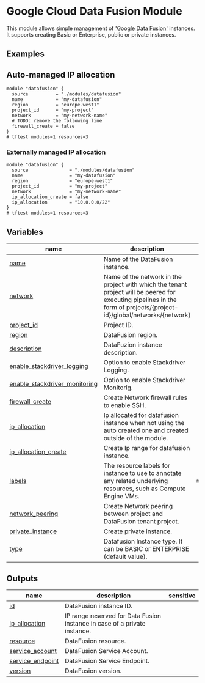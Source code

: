 # Google Cloud Data Fusion Module

This module allows simple management of ['Google Data Fusion'](https://cloud.google.com/data-fusion) instances. It supports creating Basic or Enterprise, public or private instances.

## Examples

## Auto-managed IP allocation

```hcl
module "datafusion" {
  source          = "./modules/datafusion"
  name            = "my-datafusion"
  region          = "europe-west1"
  project_id      = "my-project"
  network         = "my-network-name"
  # TODO: remove the following line
  firewall_create = false
}
# tftest modules=1 resources=3
```

### Externally managed IP allocation

```hcl
module "datafusion" {
  source               = "./modules/datafusion"
  name                 = "my-datafusion"
  region               = "europe-west1"
  project_id           = "my-project"
  network              = "my-network-name"
  ip_allocation_create = false
  ip_allocation        = "10.0.0.0/22"
}
# tftest modules=1 resources=3
```
<!-- BEGIN TFDOC -->

## Variables

| name | description | type | required | default |
|---|---|:---:|:---:|:---:|
| [name](variables.tf#L63) | Name of the DataFusion instance. | <code>string</code> | ✓ |  |
| [network](variables.tf#L68) | Name of the network in the project with which the tenant project will be peered for executing pipelines in the form of projects/{project-id}/global/networks/{network} | <code>string</code> | ✓ |  |
| [project_id](variables.tf#L85) | Project ID. | <code>string</code> | ✓ |  |
| [region](variables.tf#L90) | DataFusion region. | <code>string</code> | ✓ |  |
| [description](variables.tf#L21) | DataFuzion instance description. | <code>string</code> |  | <code>&#34;Terraform managed.&#34;</code> |
| [enable_stackdriver_logging](variables.tf#L27) | Option to enable Stackdriver Logging. | <code>bool</code> |  | <code>false</code> |
| [enable_stackdriver_monitoring](variables.tf#L33) | Option to enable Stackdriver Monitorig. | <code>bool</code> |  | <code>false</code> |
| [firewall_create](variables.tf#L39) | Create Network firewall rules to enable SSH. | <code>bool</code> |  | <code>true</code> |
| [ip_allocation](variables.tf#L45) | Ip allocated for datafusion instance when not using the auto created one and created outside of the module. | <code>string</code> |  | <code>null</code> |
| [ip_allocation_create](variables.tf#L51) | Create Ip range for datafusion instance. | <code>bool</code> |  | <code>true</code> |
| [labels](variables.tf#L57) | The resource labels for instance to use to annotate any related underlying resources, such as Compute Engine VMs. | <code>map&#40;string&#41;</code> |  | <code>&#123;&#125;</code> |
| [network_peering](variables.tf#L73) | Create Network peering between project and DataFusion tenant project. | <code>bool</code> |  | <code>true</code> |
| [private_instance](variables.tf#L79) | Create private instance. | <code>bool</code> |  | <code>true</code> |
| [type](variables.tf#L95) | Datafusion Instance type. It can be BASIC or ENTERPRISE (default value). | <code>string</code> |  | <code>&#34;ENTERPRISE&#34;</code> |

## Outputs

| name | description | sensitive |
|---|---|:---:|
| [id](outputs.tf#L17) | DataFusion instance ID. |  |
| [ip_allocation](outputs.tf#L22) | IP range reserved for Data Fusion instance in case of a private instance. |  |
| [resource](outputs.tf#L27) | DataFusion resource. |  |
| [service_account](outputs.tf#L32) | DataFusion Service Account. |  |
| [service_endpoint](outputs.tf#L37) | DataFusion Service Endpoint. |  |
| [version](outputs.tf#L42) | DataFusion version. |  |

<!-- END TFDOC -->
